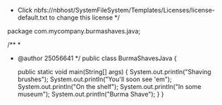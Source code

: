 

 * Click nbfs://nbhost/SystemFileSystem/Templates/Licenses/license-default.txt to change this license
 */

package com.mycompany.burmashaves.java;

/**
 *
 * @author 25056641
 */
public class BurmaShavesJava {

    public static void main(String[] args) {
        System.out.println("Shaving brushes");
        System.out.println("You'll soon see 'em");
        System.out.println("On the shelf");
        System.out.println("In some museum");
        System.out.println("Burma Shave");
    }
}
